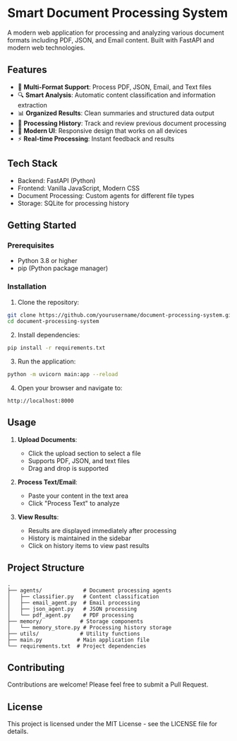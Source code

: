 # Smart Document Processing System

A modern web application for processing and analyzing various document formats including PDF, JSON, and Email content. Built with FastAPI and modern web technologies.

## Features

- 📄 **Multi-Format Support**: Process PDF, JSON, Email, and Text files
- 🔍 **Smart Analysis**: Automatic content classification and information extraction
- 📊 **Organized Results**: Clean summaries and structured data output
- 💾 **Processing History**: Track and review previous document processing
- 🎨 **Modern UI**: Responsive design that works on all devices
- ⚡ **Real-time Processing**: Instant feedback and results

## Tech Stack

- Backend: FastAPI (Python)
- Frontend: Vanilla JavaScript, Modern CSS
- Document Processing: Custom agents for different file types
- Storage: SQLite for processing history

## Getting Started

### Prerequisites

- Python 3.8 or higher
- pip (Python package manager)

### Installation

1. Clone the repository:
```bash
git clone https://github.com/yourusername/document-processing-system.git
cd document-processing-system
```

2. Install dependencies:
```bash
pip install -r requirements.txt
```

3. Run the application:
```bash
python -m uvicorn main:app --reload
```

4. Open your browser and navigate to:
```
http://localhost:8000
```

## Usage

1. **Upload Documents**:
   - Click the upload section to select a file
   - Supports PDF, JSON, and text files
   - Drag and drop is supported

2. **Process Text/Email**:
   - Paste your content in the text area
   - Click "Process Text" to analyze

3. **View Results**:
   - Results are displayed immediately after processing
   - History is maintained in the sidebar
   - Click on history items to view past results

## Project Structure

```
.
├── agents/             # Document processing agents
│   ├── classifier.py   # Content classification
│   ├── email_agent.py  # Email processing
│   ├── json_agent.py   # JSON processing
│   └── pdf_agent.py    # PDF processing
├── memory/            # Storage components
│   └── memory_store.py # Processing history storage
├── utils/             # Utility functions
├── main.py           # Main application file
└── requirements.txt  # Project dependencies
```

## Contributing

Contributions are welcome! Please feel free to submit a Pull Request.

## License

This project is licensed under the MIT License - see the LICENSE file for details. 